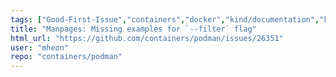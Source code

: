```yaml
---
tags: ["Good-First-Issue","containers","docker","kind/documentation","kubernetes","linux","oci"]
title: "Manpages: Missing examples for `--filter` flag"
html_url: "https://github.com/containers/podman/issues/26351"
user: "mheon"
repo: "containers/podman"
---
```


